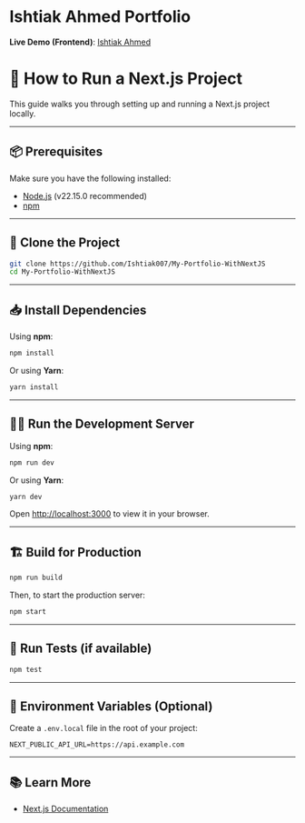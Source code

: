 # Ishtiak Ahmed Portfolio

**Live Demo (Frontend)**: [Ishtiak Ahmed](https://ishtiak-ahmed.vercel.app/)

# 🚀 How to Run a Next.js Project

This guide walks you through setting up and running a Next.js project locally.

---

## 📦 Prerequisites

Make sure you have the following installed:

- [Node.js](https://nodejs.org/) (v22.15.0 recommended)
- [npm](https://www.npmjs.com/)

---

## 📁 Clone the Project

```bash
git clone https://github.com/Ishtiak007/My-Portfolio-WithNextJS
cd My-Portfolio-WithNextJS
```

---

## 📥 Install Dependencies

Using **npm**:

```bash
npm install
```

Or using **Yarn**:

```bash
yarn install
```

---

## 🏃‍♂️ Run the Development Server

Using **npm**:

```bash
npm run dev
```

Or using **Yarn**:

```bash
yarn dev
```

Open [http://localhost:3000](http://localhost:3000) to view it in your browser.

---

## 🏗️ Build for Production

```bash
npm run build
```

Then, to start the production server:

```bash
npm start
```

---

## 🧪 Run Tests (if available)

```bash
npm test
```

---

## 🔧 Environment Variables (Optional)

Create a `.env.local` file in the root of your project:

```env
NEXT_PUBLIC_API_URL=https://api.example.com
```

---

## 📚 Learn More

- [Next.js Documentation](https://nextjs.org/docs)
